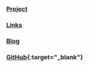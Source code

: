 
### [Project](/projects/mathmu)

### [Links](/links)

### [Blog](/blog)

### [GitHub](http://github.com/mathmu){:target="_blank"}
